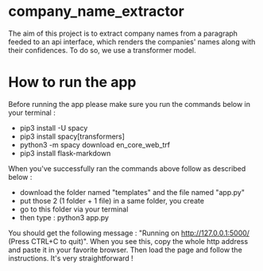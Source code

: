 # company_name_extractor
The aim of this project is to extract company names from a paragraph feeded to an api interface, which renders the companies' names along with their confidences. To do so, we use a transformer model.

# How to run the app

Before running the app please make sure you run the commands below in your terminal :
- pip3 install -U spacy
- pip3 install spacy[transformers]
- python3 -m spacy download en_core_web_trf
- pip3 install flask-markdown

When you've successfully ran the commands above follow as described below :
- download the folder named "templates" and the file named "app.py"
- put those 2 (1 folder + 1 file) in a same folder, you create
- go to this folder via your terminal
- then type : python3 app.py

You should get the following message : "Running on http://127.0.0.1:5000/ (Press CTRL+C to quit)". When you see this, copy the whole http address and paste it in your favorite browser. Then load the page and follow the instructions. It's very straightforward !
